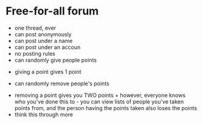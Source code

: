 # Free-for-all forum

*   one thread, ever
*   can post anonymously
*   can post under a name
*   can post under an accoun
*   no posting rules
*   can randomly give people points
  -   giving a point gives 1 point
*   can randomly remove people's points
  -   removing a point gives you TWO points
    +   however, everyone knows who you've done this to - you can view lists of people you've taken
        points from, and the person having the points taken also loses the points
-   think this through more